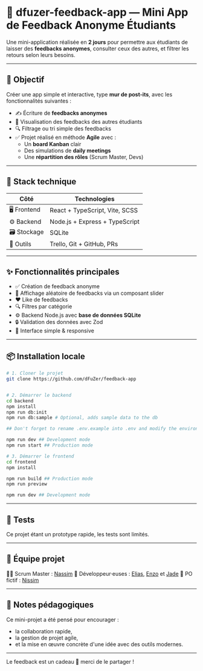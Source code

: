 # 🧠 dfuzer-feedback-app — Mini App de Feedback Anonyme Étudiants

Une mini-application réalisée en **2 jours** pour permettre aux étudiants de laisser des **feedbacks anonymes**, consulter ceux des autres, et filtrer les retours selon leurs besoins.

---

## 🚀 Objectif

Créer une app simple et interactive, type **mur de post-its**, avec les fonctionnalités suivantes :

-   ✍️ Écriture de **feedbacks anonymes**
-   👀 Visualisation des feedbacks des autres étudiants
-   🔍 Filtrage ou tri simple des feedbacks
-   ✅ Projet réalisé en méthode **Agile** avec :
    -   Un **board Kanban** clair
    -   Des simulations de **daily meetings**
    -   Une **répartition des rôles** (Scrum Master, Devs)

---

## 🧱 Stack technique

| Côté        | Technologies                   |
| ----------- | ------------------------------ |
| 🖥️ Frontend | React + TypeScript, Vite, SCSS |
| ⚙️ Backend  | Node.js + Express + TypeScript |
| 🗃️ Stockage | SQLite                         |
| 🧰 Outils   | Trello, Git + GitHub, PRs      |

---

## ✨ Fonctionnalités principales

-   ✅ Création de feedback anonyme
-   🎲 Affichage aléatoire de feedbacks via un composant slider
-   ❤️ Like de feedbacks
-   🔍 Filtres par catégorie
-   ⚙️ Backend Node.js avec **base de données SQLite**
-   🔒 Validation des données avec Zod
-   💅 Interface simple & responsive

---

## 📦 Installation locale

```bash
# 1. Cloner le projet
git clone https://github.com/dFuZer/feedback-app


# 2. Démarrer le backend
cd backend
npm install
npm run db:init
npm run db:sample # Optional, adds sample data to the db

## Don't forget to rename .env.example into .env and modify the environment variables before running

npm run dev ## Development mode
npm run start ## Production mode

# 3. Démarrer le frontend
cd frontend
npm install

npm run build ## Production mode
npm run preview

npm run dev ## Development mode
```

---

## 🧪 Tests

Ce projet étant un prototype rapide, les tests sont limités.

---

## 👥 Équipe projet

👨‍💻 Scrum Master : [Nassim](https://github.com/Merce213) 🧠 Développeur·euses : [Elias](https://github.com/Eliaslvr), [Enzo](https://github.com/dFuZer) et [Jade](https://github.com/Sharizhai) 🎯 PO fictif : [Nissim](https://github.com/ndjerrou)

---

## 📌 Notes pédagogiques

Ce mini-projet a été pensé pour encourager :

-   la collaboration rapide,
-   la gestion de projet agile,
-   et la mise en œuvre concrète d'une idée avec des outils modernes.

---

Le feedback est un cadeau 🎁 merci de le partager !
